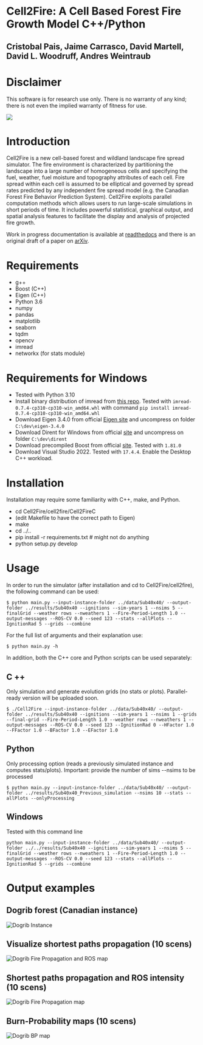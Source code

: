 # Cell2Fire: A Cell Based Forest Fire Growth Model  C++/Python
## Cristobal Pais, Jaime Carrasco, David Martell, David L. Woodruff, Andres Weintraub

# Disclaimer

This software is for research use only. There is no warranty of any kind;
there is not even the implied warranty of fitness for use.

![](https://github.com/cell2fire/Cell2Fire/workflows/TestExamples/badge.svg)

# Introduction

Cell2Fire is a new cell-based forest and wildland landscape fire spread simulator.
The fire environment is characterized by partitioning the landscape into a large number of homogeneous cells and specifying the fuel, weather, fuel moisture and topography attributes of each cell.
Fire spread within each cell is assumed to be elliptical and governed by spread rates predicted by any independent fire spread model (e.g. the Canadian Forest Fire Behavior Prediction System).
Cell2Fire exploits parallel computation methods which allows users to run large-scale simulations in short periods of time.
It includes powerful statistical, graphical output, and spatial analysis features to facilitate the display and analysis of projected fire growth.

Work in progress documentation is available at
[readthedocs](https://cell2fire.readthedocs.io/) and there is an
original draft of a paper on
[arXiv](https://arxiv.org/abs/1905.09317v1).

# Requirements
- g++
- Boost (C++)
- Eigen (C++)
- Python 3.6
- numpy
- pandas
- matplotlib
- seaborn
- tqdm
- opencv
- imread
- networkx (for stats module)

# Requirements for Windows

- Tested with Python 3.10
- Install binary distribution of imread from [this repo](https://www.lfd.uci.edu/~gohlke/pythonlibs/#imread). Tested with `imread-0.7.4-cp310-cp310-win_amd64.whl` with command
`pip install imread-0.7.4-cp310-cp310-win_amd64.whl`
- Download Eigen 3.4.0 from official [Eigen site](https://eigen.tuxfamily.org/index.php?title=Main_Page#Compiler_support) and uncompress on folder `C:\dev\eigen-3.4.0`
- Download Dirent for Windows from official [site](https://github.com/tronkko/dirent) and uncompress on folder `C:\dev\dirent`
- Download precompiled Boost from official [site](https://sourceforge.net/projects/boost/files/boost-binaries/). Tested with `1.81.0`
- Download Visual Studio 2022. Tested with `17.4.4`. Enable the Desktop C++ workload.

# Installation

Installation may require some familiarity with C++, make, and Python. 
- cd Cell2Fire/cell2fire/Cell2FireC
- (edit Makefile to have the correct path to Eigen)
- make
- cd ../..
- pip install -r requirements.txt  # might not do anything
- python setup.py develop

# Usage
In order to run the simulator (after installation and cd to  Cell2Fire/cell2fire), the following command can be used:
```
$ python main.py --input-instance-folder ../data/Sub40x40/ --output-folder ../results/Sub40x40 --ignitions --sim-years 1 --nsims 5 --finalGrid --weather rows --nweathers 1 --Fire-Period-Length 1.0 --output-messages --ROS-CV 0.0 --seed 123 --stats --allPlots --IgnitionRad 5 --grids --combine
```
For the full list of arguments and their explanation use:
```
$ python main.py -h
```

In addition, both the C++ core and Python scripts can be used separately:
## C ++
Only simulation and generate evolution grids (no stats or plots).
Parallel-ready version will be uploaded soon.
```
$ ./Cell2Fire --input-instance-folder ../data/Sub40x40/ --output-folder ../results/Sub40x40 --ignitions --sim-years 1 --nsims 1 --grids --final-grid --Fire-Period-Length 1.0 --weather rows --nweathers 1 --output-messages --ROS-CV 0.0 --seed 123 --IgnitionRad 0 --HFactor 1.0 --FFactor 1.0 --BFactor 1.0 --EFactor 1.0
```


## Python 
Only processing option (reads a previously simulated instance and computes stats/plots).
Important: provide the number of sims --nsims to be processed
```
$ python main.py --input-instance-folder ../data/Sub40x40/ --output-folder ../results/Sub40x40_Previous_simulation --nsims 10 --stats --allPlots --onlyProcessing
```

## Windows
Tested with this command line
```
python main.py --input-instance-folder ../data/Sub40x40/ --output-folder ../../results/Sub40x40 --ignitions --sim-years 1 --nsims 5 --finalGrid --weather rows --nweathers 1 --Fire-Period-Length 1.0 --output-messages --ROS-CV 0.0 --seed 123 --stats --allPlots --IgnitionRad 5 --grids --combine
```

# Output examples
## Dogrib forest (Canadian instance)
![Dogrib Instance](outputs/Example4.png)

## Visualize shortest paths propagation (10 scens)
![Dogrib Fire Propagation and ROS map](outputs/Example1.png)

## Shortest paths propagation and ROS intensity (10 scens)
![Dogrib Fire Propagation map](outputs/Example2.png)

## Burn-Probability maps (10 scens)
![Dogrib BP map](outputs/Example3.png)
